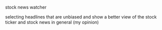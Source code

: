 stock news watcher

selecting headlines that are unbiased and show a better view of the stock ticker and stock news in general (my opinion)
